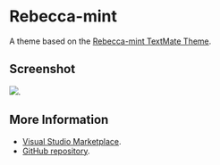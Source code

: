 # Rebecca-mint

A theme based on the [Rebecca-mint TextMate Theme](http://colorsublime.com/theme/Rebecca-mint).


## Screenshot
![](https://raw.githubusercontent.com/gerane/VSCodeThemes/master/gerane.Theme-Rebecca-mint/screenshot.png).


## More Information
* [Visual Studio Marketplace](https://marketplace.visualstudio.com/items/gerane.Theme-Rebecca-mint).
* [GitHub repository](https://github.com/gerane/VSCodeThemes).
